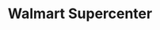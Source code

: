 ---
title: "Walmart Supercenter"
url: /austin/walmart-supercenter-norwood-park-boulevard/
shop: supermarket
---